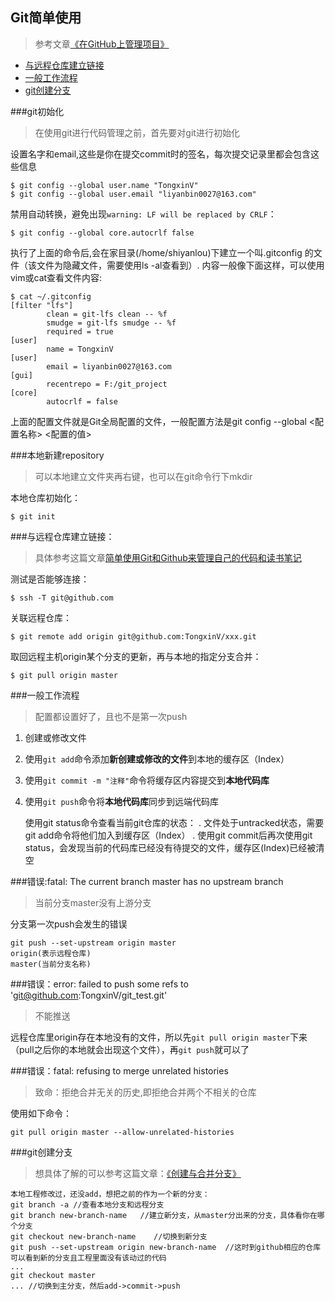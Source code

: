 Git简单使用
-----------------------

> 参考文章[《在GitHub上管理项目》][2]


* [与远程仓库建立链接](#与远程仓库建立链接)
* [一般工作流程](#一般工作流程)
* [git创建分支](#git创建分支)



###git初始化
> 在使用git进行代码管理之前，首先要对git进行初始化

设置名字和email,这些是你在提交commit时的签名，每次提交记录里都会包含这些信息

    $ git config --global user.name "TongxinV"
    $ git config --global user.email "liyanbin0027@163.com"
    
禁用自动转换，避免出现`warning: LF will be replaced by CRLF`：

    $ git config --global core.autocrlf false  

执行了上面的命令后,会在家目录(/home/shiyanlou)下建立一个叫.gitconfig 的文件（该文件为隐藏文件，需要使用ls -al查看到）. 内容一般像下面这样，可以使用vim或cat查看文件内容:

    $ cat ~/.gitconfig
    [filter "lfs"]
            clean = git-lfs clean -- %f
            smudge = git-lfs smudge -- %f
            required = true
    [user]
            name = TongxinV
    [user]
            email = liyanbin0027@163.com
    [gui]
            recentrepo = F:/git_project
    [core]
            autocrlf = false
            
上面的配置文件就是Git全局配置的文件，一般配置方法是git config --global <配置名称> <配置的值>

###本地新建repository
> 可以本地建立文件夹再右键，也可以在git命令行下mkdir

本地仓库初始化：

    $ git init

###与远程仓库建立链接：

> 具体参考这篇文章[简单使用Git和Github来管理自己的代码和读书笔记][1]

测试是否能够连接：

    $ ssh -T git@github.com
关联远程仓库：

    $ git remote add origin git@github.com:TongxinV/xxx.git
取回远程主机origin某个分支的更新，再与本地的指定分支合并：

    $ git pull origin master


###一般工作流程

> 配置都设置好了，且也不是第一次push

 1. 创建或修改文件
 2. 使用`git add`命令添加**新创建或修改的文件**到本地的缓存区（Index）
 3. 使用`git commit -m "注释"`命令将缓存区内容提交到**本地代码库**
 4. 使用`git push`命令将**本地代码库**同步到远端代码库


    使用git status命令查看当前git仓库的状态：
    . 文件处于untracked状态，需要git add命令将他们加入到缓存区（Index）
    . 使用git commit后再次使用git status，会发现当前的代码库已经没有待提交的文件，缓存区(Index)已经被清空


###错误:fatal: The current branch master has no upstream branch

> 当前分支master没有上游分支

分支第一次push会发生的错误

    git push --set-upstream origin master
    origin(表示远程仓库) 
    master(当前分支名称)


###错误：error: failed to push some refs to 'git@github.com:TongxinV/git_test.git'

> 不能推送

远程仓库里origin存在本地没有的文件，所以先`git pull origin master`下来（pull之后你的本地就会出现这个文件），再`git push`就可以了



###错误：fatal: refusing to merge unrelated histories

> 致命：拒绝合并无关的历史,即拒绝合并两个不相关的仓库

使用如下命令：

    git pull origin master --allow-unrelated-histories 


###git创建分支

> 想具体了解的可以参考这篇文章：[《创建与合并分支》][3]

```
本地工程修改过，还没add，想把之前的作为一个新的分支：
git branch -a //查看本地分支和远程分支
git branch new-branch-name   //建立新分支，从master分出来的分支，具体看你在哪个分支
git checkout new-branch-name    //切换到新分支
git push --set-upstream origin new-branch-name  //这时到github相应的仓库可以看到新的分支且工程里面没有该动过的代码
...
git checkout master
... //切换到主分支，然后add->commit->push
```





[1]:http://www.open-open.com/lib/view/open1423810370232.html
[2]:http://www.cnblogs.com/mengdd/p/3447464.html
[3]:http://www.liaoxuefeng.com/wiki/0013739516305929606dd18361248578c67b8067c8c017b000/001375840038939c291467cc7c747b1810aab2fb8863508000
